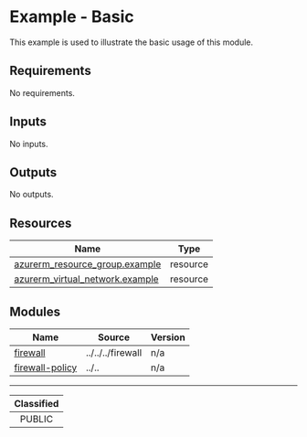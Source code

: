 # Example - Basic

This example is used to illustrate the basic usage of this module.

<!-- BEGIN_TF_DOCS -->
## Requirements

No requirements.

## Inputs

No inputs.

## Outputs

No outputs.

## Resources

| Name | Type |
|------|------|
| [azurerm_resource_group.example](https://registry.terraform.io/providers/hashicorp/azurerm/latest/docs/resources/resource_group) | resource |
| [azurerm_virtual_network.example](https://registry.terraform.io/providers/hashicorp/azurerm/latest/docs/resources/virtual_network) | resource |

## Modules

| Name | Source | Version |
|------|--------|---------|
| <a name="module_firewall"></a> [firewall](#module\_firewall) | ../../../firewall | n/a |
| <a name="module_firewall-policy"></a> [firewall-policy](#module\_firewall-policy) | ../.. | n/a |
<!-- END_TF_DOCS -->
_______________
| Classified  |
| :---------: |
|   PUBLIC    |